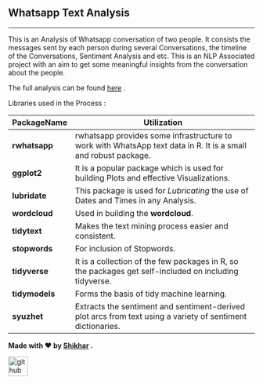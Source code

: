 ## Whatsapp Text Analysis

***

This is an Analysis of Whatsapp conversation of two people. It consists the messages sent by each person during several Conversations, the timeline of the Conversations, Sentiment Analysis and etc. This is an NLP Associated project with an aim to get some meaningful insights from the conversation about the people.

The full analysis can be found [here](https://rpubs.com/shikharkrdixit/whatsapptextanalysis) .

Libraries used in the Process :

|PackageName |Utilization|
|-----|--------|
|**rwhatsapp**|rwhatsapp provides some infrastructure to work with WhatsApp text data in R. It is a small and robust package.       |
|**ggplot2**  |It is a popular package which is used for building Plots and effective Visualizations.      |
|**lubridate**  |This package is used for *Lubricating* the use of Dates and Times in any Analysis.      |
|**wordcloud**  |Used in building the **wordcloud**.      |
|**tidytext**  |Makes the text mining process easier and consistent.      |
|**stopwords**  |For inclusion of Stopwords.      |
|**tidyverse**  |It is a collection of the few packages in R, so the packages get self-included on including tidyverse.      |
|**tidymodels**  |Forms the basis of tidy machine learning.      |
|**syuzhet**  |Extracts the sentiment and sentiment-derived plot arcs from text using a variety of sentiment dictionaries.      |


**Made with ❤️ by [Shikhar](https://www.linkedin.com/in/shikharkrdixit/) .** 


[<img src='https://camo.githubusercontent.com/5fca3db52c463447c36cbf864b01eac247219e56ce24dc0169a66c62ae53a481/68747470733a2f2f6d656469612e67697068792e636f6d2f6d656469612f6475334a336358797a686a3735494f6776412f67697068792e676966' alt='github' height='40'>](https://github.com/shikharkrdixit)





